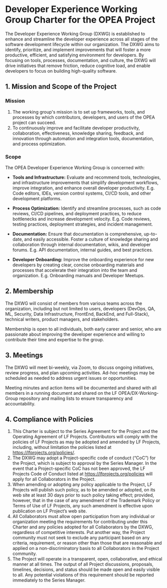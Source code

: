 # Developer Experience Working Group Charter for the OPEA Project

The Developer Experience Working Group (DXWG) is established to enhance and streamline the developer experience across all stages of the software development lifecycle within our organization. The DXWG aims to identify, prioritize, and implement improvements that will foster a more productive, efficient, and satisfying environment for developers. By focusing on tools, processes, documentation, and culture, the DXWG will drive initiatives that remove friction, reduce cognitive load, and enable developers to focus on building high-quality software.

## 1. Mission and Scope of the Project

### Mission

  1. The working group's mission is to set up frameworks, tools, and processes by which contributors, developers, and users of the OPEA project can succeed.
  2. To continuously improve and facilitate developer productivity, collaboration, effectiveness, knowledge sharing, feedback, and innovation through automation and integration tools, documentation, and process optimization. 

### Scope

The OPEA Developer Experience Working Group is concerned with: 

* **Tools and Infrastructure:** Evaluate and recommend tools, technologies, and infrastructure improvements that simplify development workflows, improve integration, and enhance overall developer productivity. E.g. Code editors, IDEs, version control systems, CI/CD tools, and other development platforms.
  
* **Process Optimization:** Identify and streamline processes, such as code reviews, CI/CD pipelines, and deployment practices, to reduce bottlenecks and increase development velocity. E.g. Code reviews, testing practices, deployment strategies, and incident management.
  
* **Documentation:** Ensure that documentation is comprehensive, up-to-date, and easily accessible. Foster a culture of knowledge sharing and collaboration through internal documentation, wikis, and developer forums. E.g. API documentation, internal guides, and best practices.
  
* **Developer Onboarding:** Improve the onboarding experience for new developers by creating clear, concise onboarding materials and processes that accelerate their integration into the team and organization. E.g. Onboarding manuals and Developer Meetups. 

## 2. Membership

The DXWG will consist of members from various teams across the organization, including but not limited to users, developers (DevOps, QA, ML, Security, Data Infrastructure, FrontEnd, BackEnd, and Full-Stack), technical writers, product managers, and stakeholders. 

Membership is open to all individuals, both early career and senior, who are passionate about improving the developer experience and willing to contribute their time and expertise to the group.

## 3. Meetings 

The DXWG will meet bi-weekly, via Zoom, to discuss ongoing initiatives, review progress, and plan upcoming activities. Ad-hoc meetings may be scheduled as needed to address urgent issues or opportunities.

Meeting minutes and action items will be documented and shared with all members in a running document and shared on the LF OPEA/DX-Working-Group repository and mailing lists to ensure transparency and accountability.

## 4. Compliance with Policies

   1. This Charter is subject to the Series Agreement for the Project and the Operating Agreement of LF Projects. Contributors will comply with the policies of LF Projects as may be adopted and amended by LF Projects, including, without limitation the policies listed at https://lfprojects.org/policies/.
   2. The DXWG may adopt a Project-specific code of conduct (“CoC”) for the Project, which is subject to approval by the Series Manager.  In the event that a Project-specific CoC has not been approved, the LF Projects Code of Conduct listed at https://lfprojects.org/policies will apply for all Collaborators in the Project.
   3. When amending or adopting any policy applicable to the Project, LF Projects will publish such policy, as to be amended or adopted, on its web site at least 30 days prior to such policy taking effect; provided, however, that in the case of any amendment of the Trademark Policy or Terms of Use of LF Projects, any such amendment is effective upon publication on LF Project’s web site.
   4. All Collaborators must allow open participation from any individual or organization meeting the requirements for contributing under this Charter and any policies adopted for all Collaborators by the DXWG, regardless of competitive interests. Put another way, the Project community must not seek to exclude any participant based on any criteria, requirement, or reason other than those that are reasonable and applied on a non-discriminatory basis to all Collaborators in the Project community.
   5. The Project will operate in a transparent, open, collaborative, and ethical manner at all times. The output of all Project discussions, proposals, timelines, decisions, and status should be made open and easily visible to all. Any potential violations of this requirement should be reported immediately to the Series Manager.

